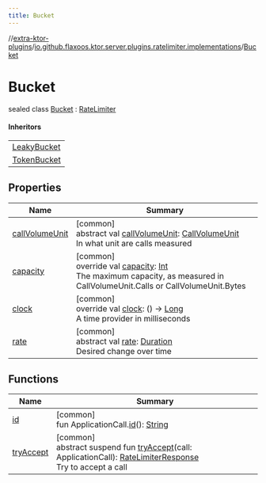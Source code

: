 ```yaml
---
title: Bucket
---
```


//[extra-ktor-plugins](../../../index.md)/[io.github.flaxoos.ktor.server.plugins.ratelimiter.implementations](../index.md)/[Bucket](index.md)

# Bucket

sealed
class [Bucket](index.md) : [RateLimiter](../../io.github.flaxoos.ktor.server.plugins.ratelimiter/-rate-limiter/index.md)

#### Inheritors

|                                          |
|------------------------------------------|
| [LeakyBucket](../-leaky-bucket/index.md) |
| [TokenBucket](../-token-bucket/index.md) |

## Properties

| Name                                                                                                        | Summary                                                                                                                                                                                                                                                                       |
|-------------------------------------------------------------------------------------------------------------|-------------------------------------------------------------------------------------------------------------------------------------------------------------------------------------------------------------------------------------------------------------------------------|
| [callVolumeUnit](../../io.github.flaxoos.ktor.server.plugins.ratelimiter/-rate-limiter/call-volume-unit.md) | [common]<br>abstract val [callVolumeUnit](../../io.github.flaxoos.ktor.server.plugins.ratelimiter/-rate-limiter/call-volume-unit.md): [CallVolumeUnit](../../io.github.flaxoos.ktor.server.plugins.ratelimiter/-call-volume-unit/index.md)<br>In what unit are calls measured |
| [capacity](capacity.md)                                                                                     | [common]<br>override val [capacity](capacity.md): [Int](https://kotlinlang.org/api/latest/jvm/stdlib/kotlin/-int/index.md)<br>The maximum capacity, as measured in CallVolumeUnit.Calls or CallVolumeUnit.Bytes                                                               |
| [clock](clock.md)                                                                                           | [common]<br>override val [clock](clock.md): () -&gt; [Long](https://kotlinlang.org/api/latest/jvm/stdlib/kotlin/-long/index.md)<br>A time provider in milliseconds                                                                                                            |
| [rate](../../io.github.flaxoos.ktor.server.plugins.ratelimiter/-rate-limiter/rate.md)                       | [common]<br>abstract val [rate](../../io.github.flaxoos.ktor.server.plugins.ratelimiter/-rate-limiter/rate.md): [Duration](https://kotlinlang.org/api/latest/jvm/stdlib/kotlin.time/-duration/index.md)<br>Desired change over time                                           |

## Functions

| Name                                                                                             | Summary                                                                                                                                                                                                                                                                                          |
|--------------------------------------------------------------------------------------------------|--------------------------------------------------------------------------------------------------------------------------------------------------------------------------------------------------------------------------------------------------------------------------------------------------|
| [id](../../io.github.flaxoos.ktor.server.plugins.ratelimiter/-rate-limiter/id.md)                | [common]<br>fun ApplicationCall.[id](../../io.github.flaxoos.ktor.server.plugins.ratelimiter/-rate-limiter/id.md)(): [String](https://kotlinlang.org/api/latest/jvm/stdlib/kotlin/-string/index.md)                                                                                              |
| [tryAccept](../../io.github.flaxoos.ktor.server.plugins.ratelimiter/-rate-limiter/try-accept.md) | [common]<br>abstract suspend fun [tryAccept](../../io.github.flaxoos.ktor.server.plugins.ratelimiter/-rate-limiter/try-accept.md)(call: ApplicationCall): [RateLimiterResponse](../../io.github.flaxoos.ktor.server.plugins.ratelimiter/-rate-limiter-response/index.md)<br>Try to accept a call |

